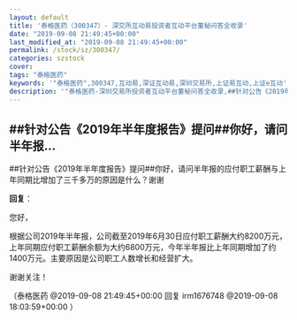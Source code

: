 ```yaml
---
layout: default
title: '泰格医药（300347）- 深交所互动易投资者互动平台董秘问答全收录'
date: "2019-09-08 21:49:45+00:00"
last_modified_at: "2019-09-08 21:49:45+00:00"
permalink: /stock/sz/300347/
categories: szstock
cover: 
tags: "泰格医药"
keywords: '"泰格医药",300347,互动易,深证互动易,深圳交易所,上证易互动,上证e互动'
description: '"泰格医药-深圳交易所投资者互动平台董秘问答全收录,##针对公告《2019年半年度报告》提问##你好，请问半年报的应付职工薪酬与上年同期比增加了三千多万的原因是什么？谢谢"'
---
```


## ##针对公告《2019年半年度报告》提问##你好，请问半年报...

##针对公告《2019年半年度报告》提问##你好，请问半年报的应付职工薪酬与上年同期比增加了三千多万的原因是什么？谢谢

**回复**：

您好，

根据公司2019年半年报，公司截至2019年6月30日应付职工薪酬大约8200万元，上年同期应付职工薪酬余额为大约6800万元，今年半年报比上年同期增加了约1400万元。主要原因是公司职工人数增长和经营扩大。

谢谢关注！ 

（泰格医药  @2019-09-08 21:49:45+00:00 回复 irm1676748  @2019-09-08 18:03:59+00:00 ）

